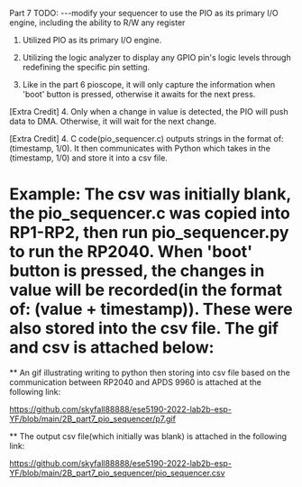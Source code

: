 Part 7 TODO:
---modify your sequencer to use the PIO as its primary I/O engine, including the ability to R/W any register


1. Utilized PIO as its primary I/O engine.

2. Utilizing the logic analyzer to display any GPIO pin's logic levels through redefining the specific pin setting.

3. Like in the part 6 pioscope, it will only capture the information when 'boot' button is pressed, otherwise it awaits for the next press.

[Extra Credit] 4. Only when a change in value is detected, the PIO will push data to DMA. Otherwise, it will wait for the next change.

[Extra Credit] 4. C code(pio_sequencer.c) outputs strings in the format of: (timestamp, 1/0). It then communicates with Python which takes in the (timestamp, 1/0) and store it into a csv file.


# Example: The csv was initially blank, the pio_sequencer.c was copied into RP1-RP2, then run pio_sequencer.py to run the RP2040. When 'boot' button is pressed, the changes in value will be recorded(in the format of: (value + timestamp)). These were also stored into the csv file. The gif and csv is attached below:
    
** An gif illustrating writing to python then storing into csv file based on the communication between RP2040 and APDS 9960 is attached at the following link:

https://github.com/skyfall88888/ese5190-2022-lab2b-esp-YF/blob/main/2B_part7_pio_sequencer/p7.gif

** The output csv file(which initially was blank) is attached in the following link:

https://github.com/skyfall88888/ese5190-2022-lab2b-esp-YF/blob/main/2B_part7_pio_sequencer/pio_sequencer.csv




